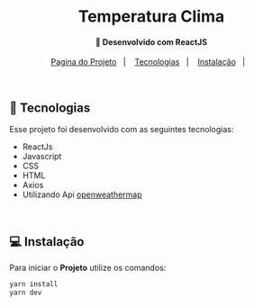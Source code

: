 <h1 align="center">
     Temperatura Clima
</h1>
<h4 align="center">
  🚀 Desenvolvido com ReactJS
</h4>
<p align="center">
  <a href="https://weather-react-lake.vercel.app/">Pagina do Projeto</a>&nbsp;&nbsp;&nbsp;|&nbsp;&nbsp;&nbsp;
  <a href="#rocket-tecnologias">Tecnologias</a>&nbsp;&nbsp;&nbsp;|&nbsp;&nbsp;&nbsp;
  <a href="#-instalação">Instalação</a>&nbsp;&nbsp;&nbsp;|&nbsp;&nbsp;&nbsp;
</p>
<br>

## :rocket: Tecnologias

Esse projeto foi desenvolvido com as seguintes tecnologias:

- ReactJs
- Javascript
- CSS
- HTML
- Axios
- Utilizando Api [openweathermap](openweathermap)
<br>

## 💻 Instalação

Para iniciar o **Projeto** utilize os comandos:

```bash
yarn install
yarn dev
```
